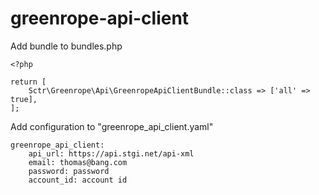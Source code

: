 # greenrope-api-client

Add bundle to bundles.php
```$php
<?php

return [
    Sctr\Greenrope\Api\GreenropeApiClientBundle::class => ['all' => true],
];

```

Add configuration to "greenrope_api_client.yaml"
```$yaml
greenrope_api_client:
    api_url: https://api.stgi.net/api-xml
    email: thomas@bang.com
    password: password
    account_id: account id

```
